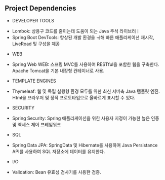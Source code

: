 

## Project Dependencies

* DEVELOPER TOOLS
- Lombok: 상용구 코드를 줄이는데 도움이 되는 Java 주석 라이브러ㅣ
- Spring Boot DevTools: 향상된 개발 환경을 ㅟ해 빠른 애플리케이션 재시작, LiveRoad 및 구성을 제공

* WEB
- Spring Web WEB: 스프링 MVC를 사용하여 RESTful을 포함한 웹을 구축한다. Apache Tomcat을 기본 내장형 컨테이너로 사용.

* TEMPLATE ENGINES
- Thymeleaf: 웹 및 독립 실행형 환경 모두를 위한 최신 서버측 Java 템플릿 엔진. Html을 브라우저 및 정적 프로토타입으로 올바르게 표시할 수 있다.
  
* SECURITY
- Spring Security: Spring 애플리케이션을 위한 사용자 지정이 가능한 높은 인증 및 엑세스 제어 프레임워크

* SQL
- Spring Data JPA: SpringData 및 Hibernate를 사용하여 Java Persistance API를 사용하여 SQL 저장소에 데이터를 유지한다.

* I/O
- Validation: Bean 유효성 검사기를 사용한 검증.